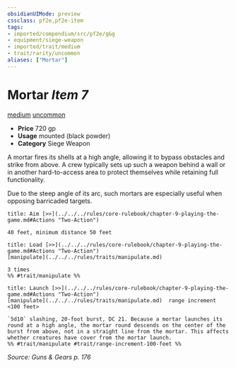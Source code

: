 ```yaml
---
obsidianUIMode: preview
cssclass: pf2e,pf2e-item
tags:
- imported/compendium/src/pf2e/g&g
- equipment/siege-weapon
- imported/trait/medium
- trait/rarity/uncommon
aliases: ["Mortar"]
---
```

# Mortar *Item 7*  
[medium](medium-b1.md)  [uncommon](uncommon.md)  

- **Price** 720 gp
- **Usage** mounted (black powder)
- **Category** Siege Weapon

A mortar fires its shells at a high angle, allowing it to bypass obstacles and strike from above. A crew typically sets up such a weapon behind a wall or in another hard-to-access area to protect themselves while retaining full functionality.

Due to the steep angle of its arc, such mortars are especially useful when opposing barricaded targets.

```ad-embed-ability
title: Aim [>>](../../../rules/core-rulebook/chapter-9-playing-the-game.md#Actions "Two-Action")

40 feet, minimum distance 50 feet
```

```ad-embed-ability
title: Load [>>](../../../rules/core-rulebook/chapter-9-playing-the-game.md#Actions "Two-Action")
[manipulate](../../../rules/traits/manipulate.md)  

3 times  
%% #trait/manipulate %%
```

```ad-embed-ability
title: Launch [>>](../../../rules/core-rulebook/chapter-9-playing-the-game.md#Actions "Two-Action")
[manipulate](../../../rules/traits/manipulate.md)  range increment <100 feet>  

`5d10` slashing, 20-foot burst, DC 21. Because a mortar launches its round at a high angle, the mortar round descends on the center of the burst from above, not in a straight line from the mortar. This affects whether creatures have cover from the mortar launch.  
%% #trait/manipulate #trait/range-increment-100-feet %%
```

*Source: Guns & Gears p. 176*
